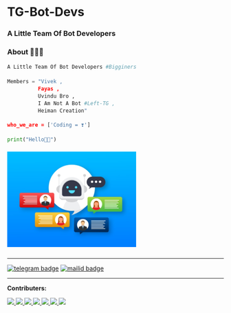 # TG-Bot-Devs

### A Little Team Of  Bot Developers


### About 🙋🏻‍♂️
```python
A Little Team Of Bot Developers #Bigginers

Members = "Vivek , 
          Fayas ,
          Uvindu Bro , 
          I Am Not A Bot #Left-TG , 
          Heiman Creation"

who_we_are = ['Coding = ❣️']

print("Hello👋🏻")
```
##### <img src="https://github.com/TG-Bot-Devs/TG-Bot-Devs/blob/main/robot-icon-bot-sign-design-chatbot-symbol-concept-voice-support-service-bot-online-support-bot_100456-1875.jpg" width="300px"></h2>

---

[![telegram badge](https://img.shields.io/badge/TG-Devs-30302f?style=for-the-badge&logo=telegram)](https://t.me/TG_BOT_DEVS)
[![mailid badge](https://img.shields.io/badge/TG-Devs-30302f?style=for-the-badge&logo=gmail)](mailto:tg.devs@telegmail.com)

---

**Contributers:**

<a href="https://github.com/TG-BOT-DEVS/TG-BOT-DEVS/Collaborators/ReadMe.md">
  <img src="https://avatars.githubusercontent.com/u/82802951?v=4" width="30px"></h2>
  <img src="https://avatars.githubusercontent.com/u/76828314?v=4" width="30px"></h3>
  <img src="https://avatars.githubusercontent.com/u/79355885?v=4" width="30px"></h4>
  <img src="https://avatars.githubusercontent.com/u/77770753?v=4" width="30px"></h5>
  <img src="https://avatars.githubusercontent.com/u/78695802?v=4" width="30px"></h6>
  <img src="https://avatars.githubusercontent.com/u/82400484?s=200&v=4" width="30px"></h7>
  <img src="https://avatars.githubusercontent.com/u/82491934?s=200&v=4" width="30px"></h8>
</a>
